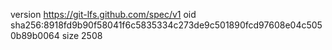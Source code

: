 version https://git-lfs.github.com/spec/v1
oid sha256:8918fd9b90f58041f6c5835334c273de9c501890fcd97608e04c5050b89b0064
size 2508
